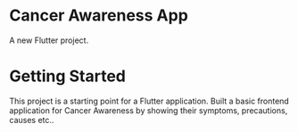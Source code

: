# Cancer Awareness App

A new Flutter project.

# Getting Started

This project is a starting point for a Flutter application.
Built a basic frontend application for Cancer Awareness by showing their symptoms, precautions, causes etc..
